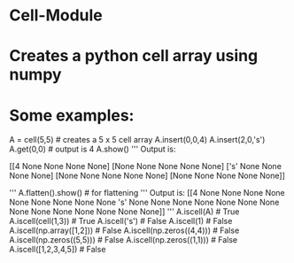 # Cell-Module
# Creates a python cell array using numpy
# Some examples:
A = cell(5,5) # creates a 5 x 5 cell array
A.insert(0,0,4)
A.insert(2,0,'s')
A.get(0,0) # output is 4
A.show()
'''
Output is:

[[4 None None None None]
 [None None None None None]
 ['s' None None None None]
 [None None None None None]
 [None None None None None]]
 
'''
A.flatten().show() # for flattening
'''
Output is:
[[4 None None None None None None None None None 's' None None None None
  None None None None None None None None None None]]
'''
A.iscell(A) # True
A.iscell(cell(1,3)) # True
A.iscell('s') # False
A.iscell(1) # False
A.iscell(np.array([1,2])) # False
A.iscell(np.zeros((4,4))) # False
A.iscell(np.zeros((5,5))) # False
A.iscell(np.zeros((1,1))) # False
A.iscell([1,2,3,4,5]) # False
